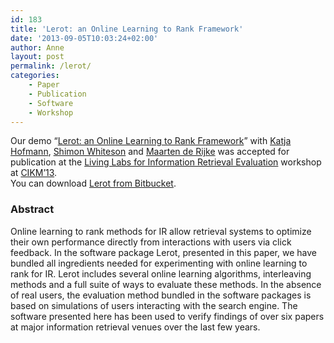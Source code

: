 ```yaml
---
id: 183
title: 'Lerot: an Online Learning to Rank Framework'
date: '2013-09-05T10:03:24+02:00'
author: Anne
layout: post
permalink: /lerot/
categories:
    - Paper
    - Publication
    - Software
    - Workshop
---
```


Our demo “[Lerot: an Online Learning to Rank Framework](/assets/2013/09/cikm-livinglab-2013-lerot.pdf)” with [Katja Hofmann](http://khofm.wordpress.com/), [Shimon Whiteson](http://staff.science.uva.nl/~whiteson/Shimon_Whiteson/Home.html) and [Maarten de Rijke](http://staff.science.uva.nl/~mdr/) was accepted for publication at the [Living Labs for Information Retrieval Evaluation](http://ll2013.dcu.ie/) workshop at [CIKM’13](http://www.cikm2013.org/).  
You can download [Lerot from Bitbucket](https://bitbucket.org/ilps/lerot).

### Abstract

Online learning to rank methods for IR allow retrieval systems to optimize their own performance directly from interactions with users via click feedback. In the software package Lerot, presented in this paper, we have bundled all ingredients needed for experimenting with online learning to rank for IR. Lerot includes several online learning algorithms, interleaving methods and a full suite of ways to evaluate these methods. In the absence of real users, the evaluation method bundled in the software packages is based on simulations of users interacting with the search engine. The software presented here has been used to verify findings of over six papers at major information retrieval venues over the last few years.